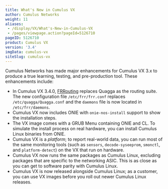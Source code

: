 ```yaml
---
title: What's New in Cumulus VX
author: Cumulus Networks
weight: 11
aliases:
 - /display/VX/What's-New-in-Cumulus-VX
 - /pages/viewpage.action?pageId=5126710
pageID: 5126710
product: Cumulus VX
version: '3.4'
imgData: cumulus-vx
siteSlug: cumulus-vx
---
```

Cumulus Networks has made major enhancements for Cumulus VX 3.x to
produce a true learning, testing, and pre-production tool. These
enhancements include:

  - In Cumulus VX 3.4.0, [FRRouting](https://frrouting.org) replaces
    Quagga as the routing suite. The new configuration file
    `/etc/frr/frr.conf` replaces `/etc/quagga/Quagga.conf` and the
    `daemons` file is now located in `/etc/frr/daemons`.
  - Cumulus VX now includes ONIE with `onie-nos-install` support to show
    the installation steps.
  - The VX image comes with a GRUB Menu
    containing ONIE and CL. To simulate the install process on real
    hardware, you can install Cumulus Linux binaries from ONIE. 
  - Cumulus VX is a *platform*; to report real-world data, you can run most 
    of the same monitoring tools (such as `sensors`, `decode-syseeprom`, 
    `smonctl`, and  `platform-detect`)  on the VX that run on hardware. 
  - Cumulus VX now runs the same packages
    as Cumulus Linux, excluding packages that are specific to the
    networking ASIC. This is as close as you can get to software parity
    with Cumulus Linux. 
  - Cumulus VX is now released alongside Cumulus Linux; as a customer,
    you can use VX images before you roll out newer Cumulus Linux
    releases.
